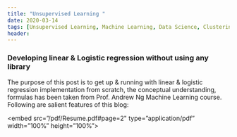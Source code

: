 ```yaml
---
title: "Unsupervised Learning "
date: 2020-03-14
tags: [Unsupervised Learning, Machine Learning, Data Science, Clustering, Linear Regression ]
header:
---
```


### Developing linear & Logistic regression without using any library
The purpose of this post is to get up & running with linear & logistic regression
implementation from scratch, the conceptual understanding, formulas has been taken from
Prof. Andrew Ng Machine Learning course. Following are salient features of this blog:


<embed src=”/pdf/Resume.pdf#page=2" type=”application/pdf” width=”100%” height=”100%”>
